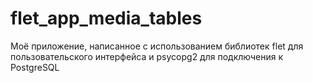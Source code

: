 # flet_app_media_tables
Моё приложение, написанное с использованием библиотек flet для пользовательского интерфейса и psycopg2 для подключения к PostgreSQL
